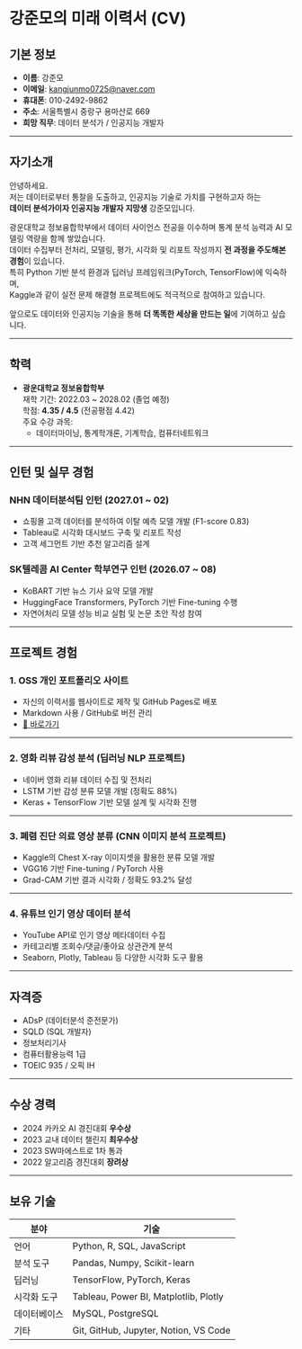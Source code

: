 # 강준모의 미래 이력서 (CV)

##  기본 정보

- **이름**: 강준모  
- **이메일**: kangjunmo0725@naver.com  
- **휴대폰**: 010-2492-9862  
- **주소**: 서울특별시 중랑구 용마산로 669  
- **희망 직무**: 데이터 분석가 / 인공지능 개발자

---

##  자기소개

안녕하세요.  
저는 데이터로부터 통찰을 도출하고, 인공지능 기술로 가치를 구현하고자 하는  
**데이터 분석가이자 인공지능 개발자 지망생** 강준모입니다.

광운대학교 정보융합학부에서 데이터 사이언스 전공을 이수하며 통계 분석 능력과 AI 모델링 역량을 함께 쌓았습니다.  
데이터 수집부터 전처리, 모델링, 평가, 시각화 및 리포트 작성까지 **전 과정을 주도해본 경험**이 있습니다.  
특히 Python 기반 분석 환경과 딥러닝 프레임워크(PyTorch, TensorFlow)에 익숙하며,  
Kaggle과 같이 실전 문제 해결형 프로젝트에도 적극적으로 참여하고 있습니다.

앞으로도 데이터와 인공지능 기술을 통해 **더 똑똑한 세상을 만드는 일**에 기여하고 싶습니다.

---

##  학력

- **광운대학교 정보융합학부**  
  재학 기간: 2022.03 ~ 2028.02 (졸업 예정)  
  학점: **4.35 / 4.5** (전공평점 4.42)  
  주요 수강 과목:  
  - 데이터마이닝, 통계학개론, 기계학습, 컴퓨터네트워크  
  

---

##  인턴 및 실무 경험

### NHN 데이터분석팀 인턴 (2027.01 ~ 02)

- 쇼핑몰 고객 데이터를 분석하여 이탈 예측 모델 개발 (F1-score 0.83)
- Tableau로 시각화 대시보드 구축 및 리포트 작성
- 고객 세그먼트 기반 추천 알고리즘 설계

### SK텔레콤 AI Center 학부연구 인턴 (2026.07 ~ 08)

- KoBART 기반 뉴스 기사 요약 모델 개발
- HuggingFace Transformers, PyTorch 기반 Fine-tuning 수행
- 자연어처리 모델 성능 비교 실험 및 논문 초안 작성 참여

---

##  프로젝트 경험

### 1. OSS 개인 포트폴리오 사이트
- 자신의 이력서를 웹사이트로 제작 및 GitHub Pages로 배포
- Markdown 사용 / GitHub로 버전 관리
- [🔗 바로가기](https://github.com/kang-jun-mo12/oss-intro)

---

### 2. 영화 리뷰 감성 분석 (딥러닝 NLP 프로젝트)
- 네이버 영화 리뷰 데이터 수집 및 전처리
- LSTM 기반 감성 분류 모델 개발 (정확도 88%)
- Keras + TensorFlow 기반 모델 설계 및 시각화 진행

---

### 3. 폐렴 진단 의료 영상 분류 (CNN 이미지 분석 프로젝트)
- Kaggle의 Chest X-ray 이미지셋을 활용한 분류 모델 개발
- VGG16 기반 Fine-tuning / PyTorch 사용
- Grad-CAM 기반 결과 시각화 / 정확도 93.2% 달성

---

### 4. 유튜브 인기 영상 데이터 분석
- YouTube API로 인기 영상 메타데이터 수집
- 카테고리별 조회수/댓글/좋아요 상관관계 분석
- Seaborn, Plotly, Tableau 등 다양한 시각화 도구 활용

---

##  자격증

- ADsP (데이터분석 준전문가)  
- SQLD (SQL 개발자)  
- 정보처리기사
- 컴퓨터활용능력 1급  
- TOEIC 935 / 오픽 IH

---

##  수상 경력

- 2024 카카오 AI 경진대회 **우수상**  
- 2023 교내 데이터 챌린지 **최우수상**  
- 2023 SW마에스트로 1차 통과  
- 2022 알고리즘 경진대회 **장려상**

---

## 보유 기술

| 분야         | 기술 |
|--------------|------|
| 언어         | Python, R, SQL, JavaScript |
| 분석 도구    | Pandas, Numpy, Scikit-learn |
| 딥러닝       | TensorFlow, PyTorch, Keras |
| 시각화 도구  | Tableau, Power BI, Matplotlib, Plotly |
| 데이터베이스 | MySQL, PostgreSQL |
| 기타         | Git, GitHub, Jupyter, Notion, VS Code
